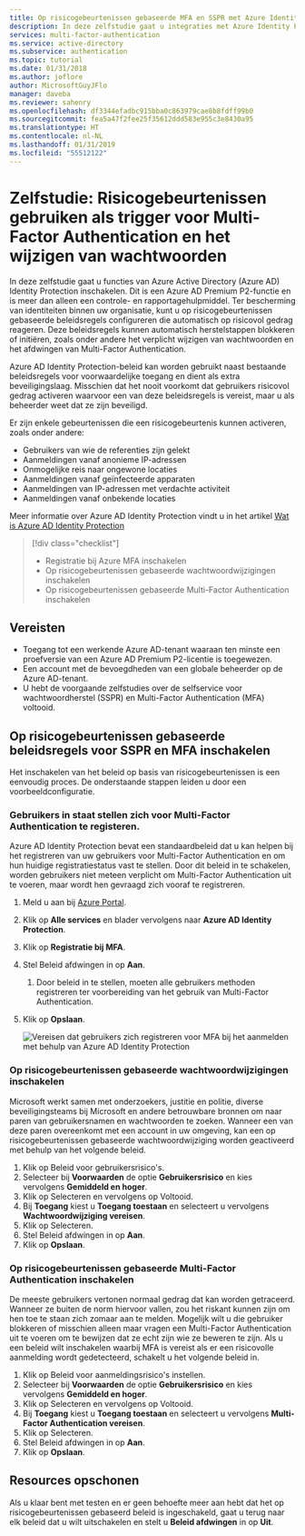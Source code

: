 ```yaml
---
title: Op risicogebeurtenissen gebaseerde MFA en SSPR met Azure Identity Protection
description: In deze zelfstudie gaat u integraties met Azure Identity Protection inschakelen voor Multi-Factor Authentication en de selfservice voor het opnieuw instellen van wachtwoorden, om de kansen op risicovol gedrag te verkleinen.
services: multi-factor-authentication
ms.service: active-directory
ms.subservice: authentication
ms.topic: tutorial
ms.date: 01/31/2018
ms.author: joflore
author: MicrosoftGuyJFlo
manager: daveba
ms.reviewer: sahenry
ms.openlocfilehash: df3344efadbc915bba0c863979cae8b8fdff99b0
ms.sourcegitcommit: fea5a47f2fee25f35612ddd583e955c3e8430a95
ms.translationtype: HT
ms.contentlocale: nl-NL
ms.lasthandoff: 01/31/2019
ms.locfileid: "55512122"
---
```

# <a name="tutorial-use-risk-events-to-trigger-multi-factor-authentication-and-password-changes"></a>Zelfstudie: Risicogebeurtenissen gebruiken als trigger voor Multi-Factor Authentication en het wijzigen van wachtwoorden

In deze zelfstudie gaat u functies van Azure Active Directory (Azure AD) Identity Protection inschakelen. Dit is een Azure AD Premium P2-functie en is meer dan alleen een controle- en rapportagehulpmiddel. Ter bescherming van identiteiten binnen uw organisatie, kunt u op risicogebeurtenissen gebaseerde beleidsregels configureren die automatisch op risicovol gedrag reageren. Deze beleidsregels kunnen automatisch herstelstappen blokkeren of initiëren, zoals onder andere het verplicht wijzigen van wachtwoorden en het afdwingen van Multi-Factor Authentication.

Azure AD Identity Protection-beleid kan worden gebruikt naast bestaande beleidsregels voor voorwaardelijke toegang en dient als extra beveiligingslaag. Misschien dat het nooit voorkomt dat gebruikers risicovol gedrag activeren waarvoor een van deze beleidsregels is vereist, maar u als beheerder weet dat ze zijn beveiligd.

Er zijn enkele gebeurtenissen die een risicogebeurtenis kunnen activeren, zoals onder andere:

* Gebruikers van wie de referenties zijn gelekt
* Aanmeldingen vanaf anonieme IP-adressen
* Onmogelijke reis naar ongewone locaties
* Aanmeldingen vanaf geïnfecteerde apparaten
* Aanmeldingen van IP-adressen met verdachte activiteit
* Aanmeldingen vanaf onbekende locaties

Meer informatie over Azure AD Identity Protection vindt u in het artikel [Wat is Azure AD Identity Protection](../active-directory-identityprotection.md)

> [!div class="checklist"]
> * Registratie bij Azure MFA inschakelen
> * Op risicogebeurtenissen gebaseerde wachtwoordwijzigingen inschakelen
> * Op risicogebeurtenissen gebaseerde Multi-Factor Authentication inschakelen

## <a name="prerequisites"></a>Vereisten

* Toegang tot een werkende Azure AD-tenant waaraan ten minste een proefversie van een Azure AD Premium P2-licentie is toegewezen.
* Een account met de bevoegdheden van een globale beheerder op de Azure AD-tenant.
* U hebt de voorgaande zelfstudies over de selfservice voor wachtwoordherstel (SSPR) en Multi-Factor Authentication (MFA) voltooid.

## <a name="enable-risk-based-policies-for-sspr-and-mfa"></a>Op risicogebeurtenissen gebaseerde beleidsregels voor SSPR en MFA inschakelen

Het inschakelen van het beleid op basis van risicogebeurtenissen is een eenvoudig proces. De onderstaande stappen leiden u door een voorbeeldconfiguratie.

### <a name="enable-users-to-register-for-multi-factor-authentication"></a>Gebruikers in staat stellen zich voor Multi-Factor Authentication te registeren.

Azure AD Identity Protection bevat een standaardbeleid dat u kan helpen bij het registreren van uw gebruikers voor Multi-Factor Authentication en om hun huidige registratiestatus vast te stellen. Door dit beleid in te schakelen, worden gebruikers niet meteen verplicht om Multi-Factor Authentication uit te voeren, maar wordt hen gevraagd zich vooraf te registreren.

1. Meld u aan bij [Azure Portal](https://portal.azure.com).
1. Klik op **Alle services** en blader vervolgens naar **Azure AD Identity Protection**.
1. Klik op **Registratie bij MFA**.
1. Stel Beleid afdwingen in op **Aan**.
   1. Door beleid in te stellen, moeten alle gebruikers methoden registreren ter voorbereiding van het gebruik van Multi-Factor Authentication.
1. Klik op **Opslaan**.

   ![Vereisen dat gebruikers zich registreren voor MFA bij het aanmelden met behulp van Azure AD Identity Protection](./media/tutorial-risk-based-sspr-mfa/risk-based-require-mfa-registration.png)

### <a name="enable-risk-based-password-changes"></a>Op risicogebeurtenissen gebaseerde wachtwoordwijzigingen inschakelen

Microsoft werkt samen met onderzoekers, justitie en politie, diverse beveiligingsteams bij Microsoft en andere betrouwbare bronnen om naar paren van gebruikersnamen en wachtwoorden te zoeken. Wanneer een van deze paren overeenkomt met een account in uw omgeving, kan een op risicogebeurtenissen gebaseerde wachtwoordwijziging worden geactiveerd met behulp van het volgende beleid.

1. Klik op Beleid voor gebruikersrisico's.
1. Selecteer bij **Voorwaarden** de optie **Gebruikersrisico** en kies vervolgens **Gemiddeld en hoger**.
1. Klik op Selecteren en vervolgens op Voltooid.
1. Bij **Toegang** kiest u **Toegang toestaan** en selecteert u vervolgens **Wachtwoordwijziging vereisen**.
1. Klik op Selecteren.
1. Stel Beleid afdwingen in op **Aan**.
1. Klik op **Opslaan**.

### <a name="enable-risk-based-multi-factor-authentication"></a>Op risicogebeurtenissen gebaseerde Multi-Factor Authentication inschakelen

De meeste gebruikers vertonen normaal gedrag dat kan worden getraceerd. Wanneer ze buiten de norm hiervoor vallen, zou het riskant kunnen zijn om hen toe te staan zich zomaar aan te melden. Mogelijk wilt u die gebruiker blokkeren of misschien alleen maar vragen een Multi-Factor Authentication uit te voeren om te bewijzen dat ze echt zijn wie ze beweren te zijn. Als u een beleid wilt inschakelen waarbij MFA is vereist als er een risicovolle aanmelding wordt gedetecteerd, schakelt u het volgende beleid in.

1. Klik op Beleid voor aanmeldingsrisico's instellen.
1. Selecteer bij **Voorwaarden** de optie **Gebruikersrisico** en kies vervolgens **Gemiddeld en hoger**.
1. Klik op Selecteren en vervolgens op Voltooid.
1. Bij **Toegang** kiest u **Toegang toestaan** en selecteert u vervolgens **Multi-Factor Authentication vereisen**.
1. Klik op Selecteren.
1. Stel Beleid afdwingen in op **Aan**.
1. Klik op **Opslaan**.

## <a name="clean-up-resources"></a>Resources opschonen

Als u klaar bent met testen en er geen behoefte meer aan hebt dat het op risicogebeurtenissen gebaseerd beleid is ingeschakeld, gaat u terug naar elk beleid dat u wilt uitschakelen en stelt u **Beleid afdwingen** in op **Uit**.

